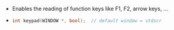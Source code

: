 - Enables the reading of function keys like F1, F2, arrow keys, ...
- ```C
  int keypad(WINDOW *, bool);  // default window = stdscr
  ```